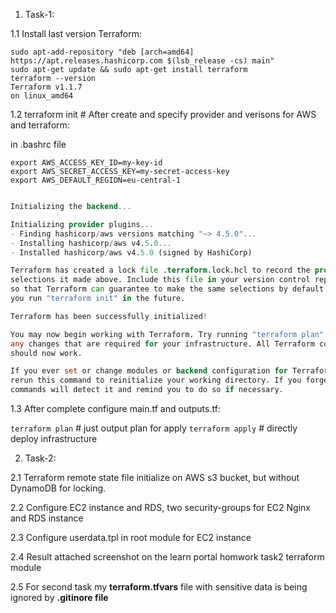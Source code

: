 1. Task-1:

1.1 Install last version Terraform:

```curl -fsSL https://apt.releases.hashicorp.com/gpg | sudo apt-key add -
sudo apt-add-repository "deb [arch=amd64] https://apt.releases.hashicorp.com $(lsb_release -cs) main"
sudo apt-get update && sudo apt-get install terraform
terraform --version
Terraform v1.1.7
on linux_amd64
```
1.2 terraform init # After create and specify provider and verisons for AWS and terraform:

in .bashrc file

```
export AWS_ACCESS_KEY_ID=my-key-id
export AWS_SECRET_ACCESS_KEY=my-secret-access-key
export AWS_DEFAULT_REGION=eu-central-1
```

```terraform init

Initializing the backend...

Initializing provider plugins...
- Finding hashicorp/aws versions matching "~> 4.5.0"...
- Installing hashicorp/aws v4.5.0...
- Installed hashicorp/aws v4.5.0 (signed by HashiCorp)

Terraform has created a lock file .terraform.lock.hcl to record the provider
selections it made above. Include this file in your version control repository
so that Terraform can guarantee to make the same selections by default when
you run "terraform init" in the future.

Terraform has been successfully initialized!

You may now begin working with Terraform. Try running "terraform plan" to see
any changes that are required for your infrastructure. All Terraform commands
should now work.

If you ever set or change modules or backend configuration for Terraform,
rerun this command to reinitialize your working directory. If you forget, other
commands will detect it and remind you to do so if necessary.
```

1.3 After complete configure main.tf and outputs.tf:

`terraform plan` # just output plan for apply
`terraform apply` # directly deploy infrastructure

2. Task-2:

2.1 Terraform remote state file initialize on AWS s3 bucket, but without DynamoDB for locking.

2.2 Configure EC2 instance and RDS, two security-groups for EC2 Nginx and RDS instance

2.3 Configure userdata.tpl in root module for EC2 instance

2.4 Result attached screenshot on the learn portal homwork task2 terraform module

2.5 For second task my **terraform.tfvars** file with sensitive data is being ignored by **.gitinore file**  
